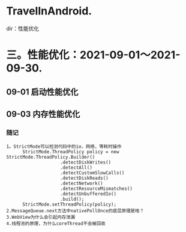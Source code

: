 # TravelInAndroid. 
dir：性能优化
# 三。性能优化：2021-09-01～2021-09-30.
## 09-01 启动性能优化
## 09-03 内存性能优化
### 随记
    1。StrictMode可以检测代码中的io，网络，等耗时操作
          StrictMode.ThreadPolicy policy = new StrictMode.ThreadPolicy.Builder()
                        .detectDiskWrites()
                        .detectAll()
                        .detectCustomSlowCalls()
                        .detectDiskReads()
                        .detectNetwork()
                        .detectResourceMismatches()
                        .detectUnbufferedIo()
                        .build();
          StrictMode.setThreadPolicy(policy);
    2.MessageQueue.next方法中nativePollOnce的底层原理是啥？
    3.WebView为什么会引起内存泄漏
    4.线程池的原理，为什么coreThread不会被回收


